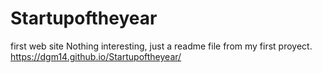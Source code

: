 # Startupoftheyear
first web site
Nothing interesting, just a readme file from my first proyect.
https://dgm14.github.io/Startupoftheyear/
